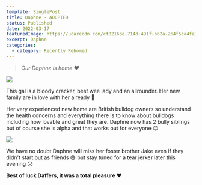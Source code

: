 ```yaml
---
template: SinglePost
title: Daphne - ADOPTED
status: Published
date: 2022-03-17
featuredImage: https://ucarecdn.com/cf02163e-714d-491f-b62a-264f5ca4fa76/-/crop/1536x1114/0,328/-/preview/
excerpt: Daphne
categories:
  - category: Recently Rehomed
---
```

> *Our Daphne is home ❤️*

![](https://ucarecdn.com/0d63ed82-69ba-4a29-8148-f19be9b96445/)


This gal is a bloody cracker, best wee lady and an allrounder. Her new family are in love with her already 🥰


Her very experienced new home are British bulldog owners so understand the health concerns and everything there is to know about bulldogs including how lovable and great they are. Daphne now has 2 bully siblings but of course she is alpha and that works out for everyone 😉

![](https://ucarecdn.com/4b8af46c-1e9d-4c9f-9321-e5bd66237577/)


We have no doubt Daphne will miss her foster brother Jake even if they didn't start out as friends 😅 but stay tuned for a tear jerker later this evening 😥


**Best of luck Daffers, it was a total pleasure ❤️**